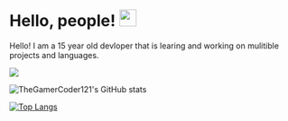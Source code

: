 # Hello, people! <img src="https://raw.githubusercontent.com/MartinHeinz/MartinHeinz/master/wave.gif" width="30px">

<!--
**TheGamerCoder121/TheGamerCoder121** is a ✨ _special_ ✨ repository because its `README.md` (this file) appears on your GitHub profile.

Here are some ideas to get you started:

- 🔭 I’m currently working on ...
- 🌱 I’m currently learning ...
- 👯 I’m looking to collaborate on ...
- 🤔 I’m looking for help with ...
- 💬 Ask me about ...
- 📫 How to reach me: ...
- 😄 Pronouns: ...
- ⚡ Fun fact: ...
-->
Hello! I am a 15 year old devloper that is learing and working on mulitible projects and languages.

![](https://img.shields.io/badge/<WORD_ON_LEFT>-<WORD_ON_RIGHT>-informational?style=flat&logo=<LOGO_NAME>&logoColor=white&color=2bbc8a)


![TheGamerCoder121's GitHub stats](https://github-readme-stats.vercel.app/api?username=TheGamerCoder121&show_icons=true&theme=solarized-dark)

[![Top Langs](https://github-readme-stats.vercel.app/api/top-langs/?username=TheGamerCoder121)](https://github.com/anuraghazra/github-readme-stats)
